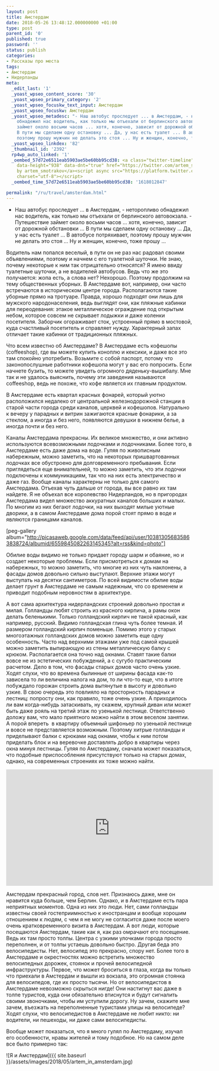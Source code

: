 ```yaml
---
layout: post
title: Амстердам
date: 2018-05-26 13:48:12.000000000 +01:00
type: post
parent_id: '0'
published: true
password: ''
status: publish
categories:
- Рассказы про места
tags:
- Амстердам
- Нидерланды
meta:
  _edit_last: '1'
  _yoast_wpseo_content_score: '30'
  _yoast_wpseo_primary_category: '2'
  _yoast_wpseo_focuskw_text_input: Амстердам
  _yoast_wpseo_focuskw: Амстердам
  _yoast_wpseo_metadesc: "- Наш автобус проследует ... в Амстердам, - неторопливо
    обнадежил нас водитель, как только мы отъехали от берлинского автовокзала. - Путешествие
    займет около восьми часов ... хотя, конечно, зависит от дорожной обстановки ...
    В пути мы сделаем одну остановку ... Да, у нас есть туалет ... В автобусе потряхивает,
    поэтому прошу мужчин не делать это стоя ... Ну и женщин, конечно, тоже прошу ..."
  _yoast_wpseo_linkdex: '82'
  _thumbnail_id: '2392'
  rp4wp_auto_linked: '1'
  _oembed_57d72e6511eab5903ae5be60bb95cd38: <a class="twitter-timeline" data-width="625"
    data-height="938" data-dnt="true" href="https://twitter.com/artem_smotrakov?ref_src=twsrc%5Etfw">Tweets
    by artem_smotrakov</a><script async src="https://platform.twitter.com/widgets.js"
    charset="utf-8"></script>
  _oembed_time_57d72e6511eab5903ae5be60bb95cd38: '1618012847'

permalink: "/ru/travel/amsterdam.html"
---
```

- Наш автобус проследует ... в Амстердам, - неторопливо обнадежил нас водитель, как только мы отъехали от берлинского автовокзала. - Путешествие займет около восьми часов ... хотя, конечно, зависит от дорожной обстановки ... В пути мы сделаем одну остановку ... Да, у нас есть туалет ... В автобусе потряхивает, поэтому прошу мужчин не делать это стоя ... Ну и женщин, конечно, тоже прошу ...

Водитель нам попался веселый, в пути он не раз нас радовал своими объявлениями, поэтому и начнем с его туалетной шуточки. Не знаю, почему некоторые к ним так отрицательно относятся? Я имею ввиду туалетные шуточки, а не водителей автобусов. Ведь что же это получается: жопа есть, а слова нет? Нехорошо. Поэтому продолжим на тему общественных уборных. В Амстердаме вот, например, они часто встречаются в историческом центре города. Располагаются такие уборные прямо на тротуаре. Правда, хорошо подходят они лишь для мужского народонаселения, ведь выглядят они, как пляжные кабинки для переодевания: этакое металлическое ограждение под открытым небом, которое совсем не скрывает лодыжки и даже коленки посетителя. Заборчик огораживает сток, устроенный прямо в мостовой, куда счастливый посетитель и справляет нужду. Характерный запах отличает такие кабинки от традиционных пляжных.

<!--more-->

Что всем известно об Амстердаме? В Амстердаме есть кофешопы (coffeeshop), где вы можете купить коноплю и кексики, и даже все это там спокойно употребить. Возьмите с собой паспорт, потому что законопослушные работники кофешопа могут у вас его попросить. Если начнете бузить, то можете увидеть огромного дяденьку-вышибалу. Мне так и не удалось выяснить, почему эти заведения называются coffeeshop, ведь не похоже, что кофе является их главным продуктом.

В Амстердаме есть квартал красных фонарей, который уютно расположился недалеко от центральной железнодорожной станции в старой части города среди каналов, церквей и кофешопов. Натурально к вечеру у парадных и витрин зажигаются красные фонарики, а за стеклом, а иногда и без него, появляются девушки в нижнем белье, а иногда почти и без него.

Каналы Амстердама прекрасны. Их великое множество, и они активно используются всевозможными лодочками и лодочниками. Более того, в Амстердаме есть даже дома на воде. Гуляя по живописным набережным, можно заметить, что на некоторых пришвартованных лодочках все обустроено для долговременного пребывания. Если приглядеться еще внимательней, то можно заметить, что эти лодочки подключены к коммуникациям, так что на них есть электричество и даже газ. Вообще каналы характерны не только для самого Амстердама. Отъехав чуть дальше от города, вы все равно их там найдете. Я не объехал все королевство Нидерландов, но в пригородах Амстердама видел множество аккуратных каналов больших и малых. По многим из них бегают лодочки, на них выходят милые уютные дворики, а в самом Амстердаме дома порой стоят прямо в воде и являются границами каналов.

[peg-gallery album="http://picasaweb.google.com/data/feed/api/user/103813056835863838724/albumid/6559845082263145345?alt=rss&kind=photo"]

Обилие воды видимо не только придает городу шарм и обаяние, но и создает некоторые проблемы. Если присмотреться к домам на набережных, то можно заметить, что многие из них чуть наклонены, а фасады домов довольно сильно выступают. Верхние этажи могут выступать на десятки сантиметров. По всей видимости обилие воды делает грунт в Амстердаме не самым надежным, что со временем и приводит подобным неровностям в архитектуре.

А вот сама архитектура нидерландских строений довольно простая и милая. Голландцы любят строить из красного кирпича, а рамы окон делать беленькими. Только голландский кирпич не такой красный, как например, русский. Видимо голландская глина чуть более темная. И размером голландский кирпич поменьше. Помимо этого у старых многоэтажных голландских домов можно заметить еще одну особенность. Часто над верхними этажами уже под самой крышей можно заметить выпирающую из стены металлическую балку с крюком. Располагается она точно над окнами. Ставят такие балки вовсе не из эстетических побуждений, а с сугубо практическим расчетом. Дело в том, что фасады старых домов часто очень узкие. Ходят слухи, что во времена былинные от ширины фасада как-то зависела то ли величина налога на дом, то ли что-то еще, что в итоге побуждало горожан строить дома вытянутые в высоту и довольно узкие. В свою очередь это повлияло на просторность парадных и лестниц: попросту они, как правило, тоже очень узкие. А приходилось ли вам когда-нибудь затаскивать, ну скажем, крупный диван или может быть даже рояль на третий этаж по узенькой лестнице. Ответственно доложу вам, что мало приятного можно найти в этом веселом занятии. А порой впереть&nbsp; в квартиру объемный шифоньер по узенькой лестнице и вовсе не представляется возможным. Поэтому хитрые голландцы и приделывают балки с крюками над окнами, чтобы к ним потом приделать блок и на веревочке доставлять добро в квартиры через окна минуя лестницы. Гуляя по Амстердаму, сначала может показаться, что подобные приспособления присутствуют только на старых домах, однако, на современных строениях их тоже можно найти.

<iframe src="https://www.youtube.com/embed/e2fBbzfwdbU" width="560" height="315" frameborder="0" allowfullscreen="allowfullscreen"></iframe>

Амстердам прекрасный город, слов нет. Признаюсь даже, мне он нравится куда больше, чем Берлин. Однако, и в Амстердаме есть пара неприятных моментов. Одна из них это люди. Нет, сами голландцы известны своей гостеприимностью к иностранцам и вообще хорошим отношением к людям, с чем я не могу не согласится даже после моего очень кратковременного визита в Амстердам. А вот люди, которые посещаются Амстердам, такие как я, как раз омрачают его посещение. Ведь их там просто толпы. Центра с узкими улочками города просто переполнен, и от толпы устаешь довольно быстро. Другая беда это велосипедисты. Нет, велосипед это прекрасно, спору нет. Более того в Амстердаме и окрестностях можно встретить множество велосипедных дорожек, стоянок и прочей велосипедной инфраструктуры. Первое, что может броситься в глаза, когда вы только что приехали в Амстердам и вышли из вокзала, это огромная стоянка для велосипедов, где их просто тысячи. Но от велосипедистов в Амстердаме невозможно скрыться нигде! Они настигнут вас даже в толпе туристов, куда они обязательно втиснутся и будут сигналить своими звоночками, чтобы им уступили дорогу. Ну зачем, скажите мне зачем, въезжать на переполненные туристами улицы на велосипеде? Ходят слухи, что велосипедистов в Амстердаме не любит никто: ни водители, ни пешеходы, ни даже сами велосипедисты.

Вообще может показаться, что я много гулял по Амстердаму, изучал его особенности, нравы жителей и тому подобное. Но на самом деле все было примерно так:

![Я и Амстердам]({{ site.baseurl }}/assets/images/2018/05/artem_in_amsterdam.jpg)

